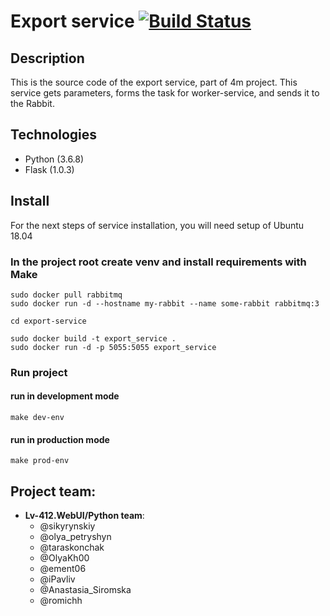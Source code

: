# Export service [![Build Status](https://travis-ci.org/lv-412-python/export-service-repo.svg?branch=develop)](https://travis-ci.org/lv-412-python/export-service-repo) 
## Description
This is the source code of the export service, part of 4m project. This service gets parameters, forms the task for worker-service, and sends it to the Rabbit.

## Technologies
* Python (3.6.8)
* Flask (1.0.3)

## Install
For the next steps of service installation, you will need setup of Ubuntu 18.04


### In the project root create venv and install requirements with Make

```
sudo docker pull rabbitmq
sudo docker run -d --hostname my-rabbit --name some-rabbit rabbitmq:3

cd export-service

sudo docker build -t export_service .
sudo docker run -d -p 5055:5055 export_service
```

### Run project

#### run in development mode
```
make dev-env
```

#### run in production mode
```
make prod-env
```


## Project team:
* **Lv-412.WebUI/Python team**:
    - @sikyrynskiy
    - @olya_petryshyn
    - @taraskonchak
    - @OlyaKh00
    - @ement06
    - @iPavliv
    - @Anastasia_Siromska
    - @romichh
